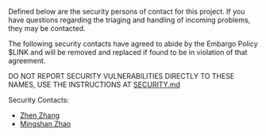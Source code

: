 Defined below are the security persons of contact for this project. If you have questions regarding the triaging and handling of incoming problems, they may be contacted.

The following security contacts have agreed to abide by the Embargo Policy $LINK and will be removed and replaced if found to be in violation of that agreement.

DO NOT REPORT SECURITY VULNERABILITIES DIRECTLY TO THESE NAMES, USE THE INSTRUCTIONS AT [SECURITY.md](SECURITY.md)

Security Contacts:
* [Zhen Zhang](mailto:shouchen.zz@alibaba-inc.com)
* [Mingshan Zhao](mailto:liheng.zms@alibaba-inc.com)

